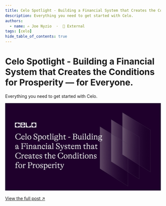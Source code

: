 ```yaml
---
title: Celo Spotlight - Building a Financial System that Creates the Conditions for Prosperity — for Everyone.
description: Everything you need to get started with Celo.
authors:
  - name: ✍️ Joe Nyzio  ·  🔗 External
tags: [celo]
hide_table_of_contents: true
---
```


# Celo Spotlight - Building a Financial System that Creates the Conditions for Prosperity — for Everyone.

Everything you need to get started with Celo.

![header](../src/data-tutorials/showcase/beginner/celo-spotlight-everything-you-need-to-get-started-with-celo.png)

[View the full post ↗️](https://medium.com/celodevelopers/celo-spotlight-build-a-financial-system-that-creates-the-conditions-for-prosperity-for-everyone-7b1830efc254)

<!--truncate-->
